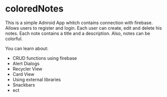 # coloredNotes

This is a simple Adnroid App whitch contains connection with firebase.
Allows users to register and login.
Each user can create, edit and delete his notes. Each note contains a title and a description.
Also, notes can be colorful.

You can learn about:
- CRUD functions using firebase
- Alert Dialogs
- Recycler View
- Card View
- Using external libraries
- Snackbars
- ect

